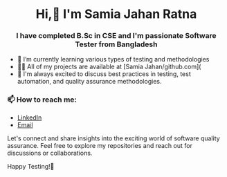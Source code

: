 <h1 align="center">Hi,👋 I'm Samia Jahan Ratna</h1>
<h3 align="center"> I have completed B.Sc in CSE and I'm passionate Software Tester from Bangladesh</h3>






- 🌱 I’m currently learning various types of testing and methodologies
- 👨‍💻 All of my projects are available at [Samia Jahan/github.com](
- 💬 I'm always excited to discuss best practices in testing, test automation, and quality assurance methodologies.
  
<h3>📫 How to reach me:</h3>

- <a href = "https://www.linkedin.com/in/samia-jahan-04a9b6230/">LinkedIn</a>
- <a href = "samiajahan763@gmail.com">Email</a>

Let's connect and share insights into the exciting world of software quality assurance. Feel free to explore my repositories and reach out for discussions or collaborations.


Happy Testing!🚀
